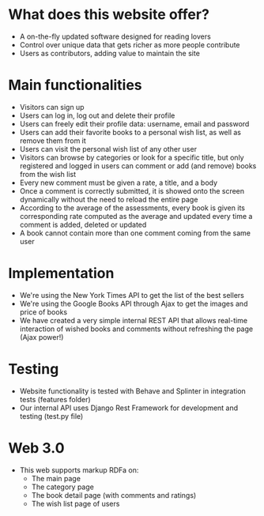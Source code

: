 # What does this website offer?
- A on-the-fly updated software designed for reading lovers
- Control over unique data that gets richer as more people contribute
- Users as contributors, adding value to maintain the site


# Main functionalities
- Visitors can sign up
- Users can log in, log out and delete their profile
- Users can freely edit their profile data: username, email and password
- Users can add their favorite books to a personal wish list, as well as remove them from it
- Users can visit the personal wish list of any other user
- Visitors can browse by categories or look for a specific title, but only registered and logged in users can comment or add (and remove) books from the wish list
- Every new comment must be given a rate, a title, and a body
- Once a comment is correctly submitted, it is showed onto the screen dynamically without the need to reload the entire page
- According to the average of the assessments, every book is given its corresponding rate computed as the average and updated every time a comment is added, deleted or updated
- A book cannot contain more than one comment coming from the same user

# Implementation
- We're using the New York Times API to get the list of the best sellers
- We're using the Google Books API through Ajax to get the images and price of books
- We have created a very simple internal REST API that allows real-time interaction of wished books and comments without refreshing the page (Ajax power!)

# Testing
- Website functionality is tested with Behave and Splinter in integration tests (features folder)
- Our internal API uses Django Rest Framework for development and testing (test.py file)

# Web 3.0
- This web supports markup RDFa on:
  - The main page
  - The category page
  - The book detail page (with comments and ratings)
  - The wish list page of users